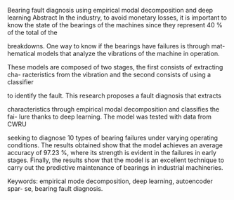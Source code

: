 Bearing fault diagnosis using empirical modal decomposition and deep learning
  Abstract
  In the industry, to avoid monetary losses, it is important to know the state
  of the bearings of the machines since they represent 40 % of the total of the

  breakdowns. One way to know if the bearings have failures is through mat-
  hematical models that analyze the vibrations of the machine in operation.

  These models are composed of two stages, the first consists of extracting cha-
  racteristics from the vibration and the second consists of using a classifier

  to identify the fault. This research proposes a fault diagnosis that extracts

  characteristics through empirical modal decomposition and classifies the fai-
  lure thanks to deep learning. The model was tested with data from CWRU

  seeking to diagnose 10 types of bearing failures under varying operating
  conditions. The results obtained show that the model achieves an average
  accuracy of 97.23 %, where its strength is evident in the failures in early
  stages. Finally, the results show that the model is an excellent technique to
  carry out the predictive maintenance of bearings in industrial machineries.

  Keywords: empirical mode decomposition, deep learning, autoencoder spar-
  se, bearing fault diagnosis.
